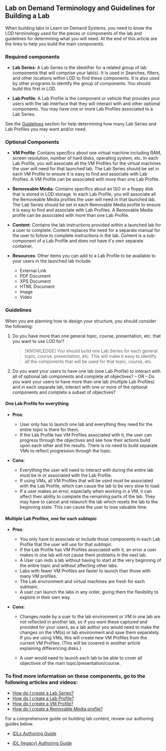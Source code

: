 ## Lab on Demand Terminology and Guidelines for Building a Lab

When building labs in Learn on Demand Systems, you need to know the LOD terminology used for the pieces or components of the lab and guidelines for determining what you will need. At the end of this article are the links to help you build the main components.

###  Required components

- **Lab Series**: A Lab Series is the identifier for a related group of lab components that will comprise your lab(s). It is used in Searches, filters, and other locations within LOD to find these components. It is also used by other programs to identify the group of components. You should build this first in LOD.

- **Lab Profile**: A Lab Profile is the component or vehicle that provides your users with the lab interface that they will interact with and other optional components. You may have one or more Lab Profiles associated to a Lab Series.

See the [Guidelines](#guidelines) section for help determining how many Lab Series and Lab Profiles you may want and/or need.

### Optional Components

- **VM Profile**: Contains specifics about one virtual machine including RAM, screen resolution, number of hard disks, operating system, etc. In each Lab Profile, you will associate all the VM Profiles for the virtual machines the user will need for that launched lab. The Lab Series should be set in each VM Profile to ensure it is easy to find and associate with Lab Profiles. A VM Profile can be associated with  more than one Lab Profile. 

- **Removeable Media**: Contains specifics about an ISO or a floppy disk that is stored in LOD storage. In each Lab Profile, you will associate all the Removeable Media profiles the user will need in that launched lab. The Lab Series should be set in each Removable Media profile to ensure it is easy to find and associate with Lab Profiles. A Removable Media profile can be associated with more than one Lab Profile. 

- **Content**: Contains the lab instructions provided within a launched lab for a user to complete. Content replaces the need for a separate manual for the user to follow to complete instructions in the lab. Content is a sub-component of a Lab Profile and does not have it's own separate container. 

- **Resources**: Other items you can add to a Lab Profile to be available to your users in the launched lab include:
    
    - External Link
    - PDF Document
    - XPS Document
    - HTML Document
    - Image
    - Video

### Guidelines

When you are planning how to design your structure, you should consider the following:

1. Do you have more than one general topic, course, presentation, etc. that you want to use LOD for? 

    >[KNOWLEDGE] You should build one Lab Series for each general topic, course, presentation, etc. This will make it easy to identify all the components that will be used for that topic, course, etc.

1. Do you want your users to have one lab (one Lab Profile) to interact with all of optional lab components and complete all objectives? – OR – Do you want your users to have more than one lab (multiple Lab Profiles) and in each separate lab, interact with one or more of the optional components and complete a subset of objectives?

#### One Lab Profile for everything
    
- **Pros**:

    - User only has to launch one lab and everything they need for the entire topic is there for them.
    - If the Lab Profile has VM Profiles associated with it, the user can progress through the objectives and see how their actions build upon each other and the results. There is no need to build separate VMs to reflect progression through the topic. 

- **Cons**:

    - Everything the user will need to interact with during the entire lab must be in or associated with the Lab Profile. 
    - If using VMs, all VM Profiles that will be used must be associated with the Lab Profile, which can cause the lab to be very slow to load. 
    - If a user makes an error, especially when working in a VM, it can affect their ability to complete the remaining parts of the lab. They may have to cancel and relaunch the lab which resets the lab to the beginning state. This can cause the user to lose valuable time. 

#### Multiple Lab Profiles, one for each subtopic

- **Pros**: 

    - You only have to associate or include those components in each Lab Profile that the user will use for that subtopic. 
    - If the Lab Profile has VM Profiles associated with it, an error a user makes in one lab will not cause them problems in the next lab. 
    - A User can redo a lab without having to start at the very beginning of the entire topic and without affecting other labs. 
    - Labs with fewer VM Profiles are faster to launch than those with many VM profiles.
    - The Lab environment and virtual machines are fresh for each subtopic. 
    - A user can launch the labs in any order, giving them the flexibility to explore in their own way. 

- **Cons**: 

    - Changes made by a suer to the lab environment or VM in one lab are not reflected in another lab, so if you want these captured and provided for your users, as a lab author you would need to make the changes on the VM(s) or lab environment and save them separately. If you are using VMs, this will create new VM Profiles from the current VM Profiles. (This will be covered in another article explaining differencing disks.)

    - A user would need to launch each lab to be able to cover all objectives of the main topic/presentation/course. 

### To find more information on these components, go to the following articles and videos:

- [How do I create a Lab Series?](how-do-i-create-a-lab-series.md)
- [How do I create a Lab Profile?](how-do-i-create-a-lab-profile.md)
- [How do I create a VM Profile?](how-do-i-create-a-vm-profile.md)
- [How do I create a Removable Media profile?](how-do-i-create-a-removable-media-profile.md)

For a comprehensive guide on building lab content, review our authoring guides below.

- [IDLx Authoring Guide](../../../guides/idl2/idlv2-authoring-guide-and-best-practice.md)

- [IDL (legacy) Authoring Guide](../../../guides/idl/idlv3.md)


    

